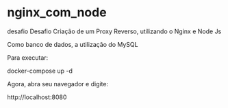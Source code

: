 # nginx_com_node
desafio 
Desafio Criação de um Proxy Reverso, utilizando o Nginx e Node Js

Como banco de dados, a utilização do MySQL

Para executar:

docker-compose up -d

Agora, abra seu navegador e digite:

http://localhost:8080
